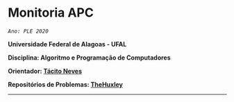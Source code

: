 # Monitoria APC
*`Ano: PLE 2020`*

**Universidade Federal de Alagoas - UFAL**

**Disciplina: Algoritmo e Programação de Computadores**

**Orientador: 
[Tácito Neves](http://buscatextual.cnpq.br/buscatextual/visualizacv.do?id=K4220339Z2)**

**Repositórios de Problemas: [TheHuxley](https://thehuxley.com/)**

-----